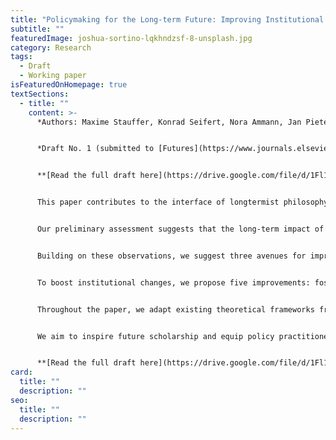 ```yaml
---
title: "Policymaking for the Long-term Future: Improving Institutional Fit"
subtitle: ""
featuredImage: joshua-sortino-lqkhndzsf-8-unsplash.jpg
category: Research
tags:
  - Draft
  - Working paper
isFeaturedOnHomepage: true
textSections:
  - title: ""
    content: >-
      *Authors: Maxime Stauffer, Konrad Seifert, Nora Ammann, Jan Pieter Snoeij*


      *Draft No. 1 (submitted to [Futures](https://www.journals.elsevier.com/futures/))*


      **[Read the full draft here](https://drive.google.com/file/d/1Fl11Q_hiRIT8F9PC7FieTEr0wiiyJaxi/view).**


      This paper contributes to the interface of longtermist philosophy, global catastrophic risk research, and policymaking. We introduce the concept of long-term institutional fit to identify key areas of improvement for current policymaking institutions. To effectively contribute to the resilience and advancement of civilization, improvements have to be made on four dimensions of fit: spatial, temporal, functional, and representational.


      Our preliminary assessment suggests that the long-term impact of current policymaking institutions is, despite noteworthy contemporary achievements, limited by several factors: fragile and relatively underdeveloped means of global coordination; a lack of preparedness to anticipate, prevent or recover from potential global catastrophes; siloed structures incapable of coping with cross-cutting challenges; pervasive short-termism leading to negligence of future generations; and underdeveloped capacities for policy learning. 


      Building on these observations, we suggest three avenues for improving long-term institutional fit: representing future generations; embedding into policy agendas the prevention of global catastrophic risks, as well as the recovery and learning from inevitable shocks; and shifting popular narratives to focus on the creation of transgenerational global public goods and adaptive capabilities. 


      To boost institutional changes, we propose five improvements: fostering moral reflection; training systems thinking; improving the science-policy interface; training decision-making under uncertainty; and facilitating group deliberation. 


      Throughout the paper, we adapt existing theoretical frameworks from systems, political, and decision science and synthesize relevant evidence. 


      We aim to inspire future scholarship and equip policy practitioners with an overview of how to transform policymaking for the long term.


      **[Read the full draft here](https://drive.google.com/file/d/1Fl11Q_hiRIT8F9PC7FieTEr0wiiyJaxi/view).**
card:
  title: ""
  description: ""
seo:
  title: ""
  description: ""
---
```

